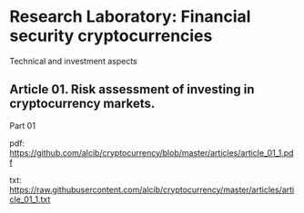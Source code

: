 # Research Laboratory: Financial security cryptocurrencies
Technical and investment aspects

## Article 01. Risk assessment of investing  in cryptocurrency markets.

Part 01 

pdf: https://github.com/alcib/cryptocurrency/blob/master/articles/article_01_1.pdf

txt: https://raw.githubusercontent.com/alcib/cryptocurrency/master/articles/article_01_1.txt



